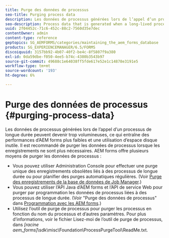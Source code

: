 ```yaml
---
title: Purge des données de processus
seo-title: Purging process data
description: Les données de processus générées lors de l’appel d’un processus de longue durée peuvent devenir trop volumineuses, ce qui entraîne des performances d’AEM forms plus faibles et une utilisation d’espace disque inutile. Découvrez comment purger les données de processus.
seo-description: Process data that is generated when a long-lived process is invoked can become too large, resulting in lower AEM forms performance and the use of unnecessary disk space. See how you can purge process data.
uuid: 2f04452c-71c6-452c-88c2-7560d35e7dec
contentOwner: admin
content-type: reference
geptopics: SG_AEMFORMS/categories/maintaining_the_aem_forms_database
products: SG_EXPERIENCEMANAGER/6.5/FORMS
discoiquuid: 3157bb92-4b07-40f2-be4c-8f5807f9a380
exl-id: 0da59dbe-f050-4ee5-b74c-4380b3543b97
source-git-commit: 49688c1e64038ff5fde617e52e1c14878e3191e5
workflow-type: tm+mt
source-wordcount: '193'
ht-degree: 6%

---
```


# Purge des données de processus {#purging-process-data}

Les données de processus générées lors de l’appel d’un processus de longue durée peuvent devenir trop volumineuses, ce qui entraîne des performances d’AEM forms plus faibles et une utilisation d’espace disque inutile. Il est recommandé de purger les données de processus lorsque les enregistrements ne sont plus nécessaires. AEM forms offre plusieurs moyens de purger les données de processus :

* Vous pouvez utiliser Administration Console pour effectuer une purge unique des enregistrements obsolètes liés à des processus de longue durée ou pour planifier des purges automatiques régulières. (Voir [Purge des enregistrements de la base de données de Job Manager](/help/forms/using/admin-help/purge-records-job-manager-database.md#purge-records-from-the-job-manager-database).)
* Vous pouvez utiliser l’API Java d’AEM forms et l’API de service Web pour purger par programmation les données de processus liées à des processus de longue durée. (Voir &quot;Purge des données de processus&quot; dans [Programmation avec les AEM forms](https://www.adobe.com/go/learn_aemforms_programming_63_fr).)
* Utilisez l’outil de purge de processus pour purger les processus en fonction du nom du processus et d’autres paramètres. Pour plus d’informations, voir le fichier Lisez-moi de l’outil de purge de processus, dans *[racine aem_forms]*\sdk\misc\Foundation\ProcessPurgeTool\ReadMe.txt.
